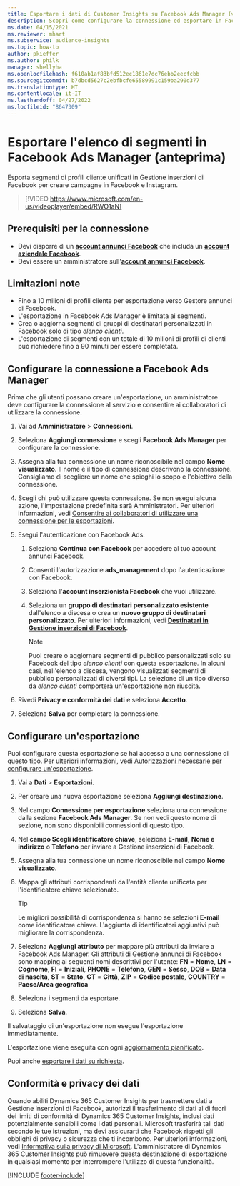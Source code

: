 ```yaml
---
title: Esportare i dati di Customer Insights su Facebook Ads Manager (video)
description: Scopri come configurare la connessione ed esportare in Facebook Ads Manager.
ms.date: 04/15/2021
ms.reviewer: mhart
ms.subservice: audience-insights
ms.topic: how-to
author: pkieffer
ms.author: philk
manager: shellyha
ms.openlocfilehash: f610ab1af83bfd512ec1861e7dc76ebb2eecfcbb
ms.sourcegitcommit: b7dbcd5627c2ebfbcfe65589991c159ba290d377
ms.translationtype: HT
ms.contentlocale: it-IT
ms.lasthandoff: 04/27/2022
ms.locfileid: "8647309"
---
```

# <a name="export-segments-list-to-facebook-ads-manager-preview"></a>Esportare l'elenco di segmenti in Facebook Ads Manager (anteprima)

Esporta segmenti di profili cliente unificati in Gestione inserzioni di Facebook per creare campagne in Facebook e Instagram.

> [!VIDEO https://www.microsoft.com/en-us/videoplayer/embed/RWO1aN]

## <a name="prerequisites-for-connection"></a>Prerequisiti per la connessione

- Devi disporre di un [**account annunci Facebook**](https://www.facebook.com/business/learn/lessons/step-by-step-ads-manager-account) che includa un [**account aziendale Facebook**](https://business.facebook.com/).
- Devi essere un amministratore sull'[**account annunci Facebook**](https://www.facebook.com/business/learn/lessons/step-by-step-ads-manager-account).

## <a name="known-limitations"></a>Limitazioni note

- Fino a 10 milioni di profili cliente per esportazione verso Gestore annunci di Facebook.
- L'esportazione in Facebook Ads Manager è limitata ai segmenti.
- Crea o aggiorna segmenti di gruppi di destinatari personalizzati in Facebook solo di tipo *elenco clienti*.
- L'esportazione di segmenti con un totale di 10 milioni di profili di clienti può richiedere fino a 90 minuti per essere completata.

## <a name="set-up-connection-to-facebook-ads-manager"></a>Configurare la connessione a Facebook Ads Manager

Prima che gli utenti possano creare un'esportazione, un amministratore deve configurare la connessione al servizio e consentire ai collaboratori di utilizzare la connessione.

1. Vai ad **Amministratore** > **Connessioni**.

1. Seleziona **Aggiungi connessione** e scegli **Facebook Ads Manager** per configurare la connessione.

1. Assegna alla tua connessione un nome riconoscibile nel campo **Nome visualizzato**. Il nome e il tipo di connessione descrivono la connessione. Consigliamo di scegliere un nome che spieghi lo scopo e l'obiettivo della connessione.

1. Scegli chi può utilizzare questa connessione. Se non esegui alcuna azione, l'impostazione predefinita sarà Amministratori. Per ulteriori informazioni, vedi [Consentire ai collaboratori di utilizzare una connessione per le esportazioni](connections.md#allow-contributors-to-use-a-connection-for-exports).

1. Esegui l'autenticazione con Facebook Ads: 

   1. Seleziona **Continua con Facebook** per accedere al tuo account annunci Facebook.

   1. Consenti l'autorizzazione **ads_management** dopo l'autenticazione con Facebook.

   1. Seleziona l'**account inserzionista Facebook** che vuoi utilizzare.

   1. Seleziona un **gruppo di destinatari personalizzato esistente** dall'elenco a discesa o crea un **nuovo gruppo di destinatari personalizzato**. Per ulteriori informazioni, vedi [**Destinatari in Gestione inserzioni di Facebook**](https://www.facebook.com/business/help/744354708981227?id=2469097953376494).
      > [!NOTE]
      > Puoi creare o aggiornare segmenti di pubblico personalizzati solo su Facebook del tipo *elenco clienti* con questa esportazione. In alcuni casi, nell'elenco a discesa, vengono visualizzati segmenti di pubblico personalizzati di diversi tipi. La selezione di un tipo diverso da *elenco clienti* comporterà un'esportazione non riuscita. 

1. Rivedi **Privacy e conformità dei dati** e seleziona **Accetto**.

1. Seleziona **Salva** per completare la connessione.

## <a name="configure-an-export"></a>Configurare un'esportazione

Puoi configurare questa esportazione se hai accesso a una connessione di questo tipo. Per ulteriori informazioni, vedi [Autorizzazioni necessarie per configurare un'esportazione](export-destinations.md#set-up-a-new-export).

1. Vai a **Dati** > **Esportazioni**.

1. Per creare una nuova esportazione seleziona **Aggiungi destinazione**. 

1. Nel campo **Connessione per esportazione** seleziona una connessione dalla sezione **Facebook Ads Manager**. Se non vedi questo nome di sezione, non sono disponibili connessioni di questo tipo.

1. Nel **campo Scegli identificatore chiave**, seleziona **E-mail**, **Nome e indirizzo** o **Telefono** per inviare a Gestione inserzioni di Facebook. 

1. Assegna alla tua connessione un nome riconoscibile nel campo **Nome visualizzato**.

1. Mappa gli attributi corrispondenti dall'entità cliente unificata per l'identificatore chiave selezionato.
   > [!TIP]
   > Le migliori possibilità di corrispondenza si hanno se selezioni **E-mail** come identificatore chiave. L'aggiunta di identificatori aggiuntivi può migliorare la corrispondenza.

1. Seleziona **Aggiungi attributo** per mappare più attributi da inviare a Facebook Ads Manager. Gli attributi di Gestione annunci di Facebook sono mapping ai seguenti nomi descrittivi per l'utente: **FN** = **Nome**, **LN** = **Cognome**, **FI** = **Iniziali**, **PHONE** = **Telefono**, **GEN** = **Sesso**, **DOB** = **Data di nascita**, **ST** = **Stato**, **CT** = **Città**, **ZIP** = **Codice postale**, **COUNTRY** = **Paese/Area geografica**

1. Seleziona i segmenti da esportare.

1. Seleziona **Salva**.

Il salvataggio di un'esportazione non esegue l'esportazione immediatamente.

L'esportazione viene eseguita con ogni [aggiornamento pianificato](system.md#schedule-tab). 

Puoi anche [esportare i dati su richiesta](export-destinations.md#run-exports-on-demand). 

## <a name="data-privacy-and-compliance"></a>Conformità e privacy dei dati

Quando abiliti Dynamics 365 Customer Insights per trasmettere dati a Gestione inserzioni di Facebook, autorizzi il trasferimento di dati al di fuori dei limiti di conformità di Dynamics 365 Customer Insights, inclusi dati potenzialmente sensibili come i dati personali. Microsoft trasferirà tali dati secondo le tue istruzioni, ma devi assicurarti che Facebook rispetti gli obblighi di privacy o sicurezza che ti incombono. Per ulteriori informazioni, vedi [Informativa sulla privacy di Microsoft](https://go.microsoft.com/fwlink/?linkid=396732).
L'amministratore di Dynamics 365 Customer Insights può rimuovere questa destinazione di esportazione in qualsiasi momento per interrompere l'utilizzo di questa funzionalità.


[!INCLUDE [footer-include](includes/footer-banner.md)]
